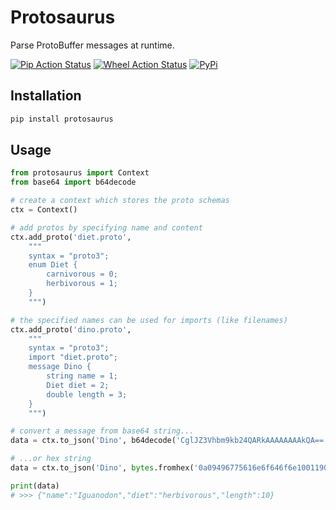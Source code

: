 # Protosaurus

Parse ProtoBuffer messages at runtime.

[![Pip Action Status][actions-pip-badge]][actions-pip-link]
[![Wheel Action Status][actions-wheels-badge]][actions-wheels-link]
[![PyPi][pypi-badge]][pypi-link]


[actions-pip-link]:        https://github.com/oberbichler/protosaurus/actions?query=workflow%3APip
[actions-pip-badge]:       https://github.com/oberbichler/protosaurus/workflows/Pip/badge.svg
[actions-wheels-link]:     https://github.com/oberbichler/protosaurus/actions?query=workflow%3AWheels
[actions-wheels-badge]:    https://github.com/oberbichler/protosaurus/workflows/Wheels/badge.svg
[pypi-link]:               https://pypi.org/project/protosaurus/
[pypi-badge]:              https://img.shields.io/pypi/v/protosaurus

## Installation

```bash
pip install protosaurus
```

## Usage

```python
from protosaurus import Context
from base64 import b64decode

# create a context which stores the proto schemas
ctx = Context()

# add protos by specifying name and content
ctx.add_proto('diet.proto',
    """
    syntax = "proto3";
    enum Diet {
        carnivorous = 0;
        herbivorous = 1;
    }
    """)

# the specified names can be used for imports (like filenames)
ctx.add_proto('dino.proto',
    """
    syntax = "proto3";
    import "diet.proto";
    message Dino {
        string name = 1;
        Diet diet = 2;
        double length = 3;
    }
    """)

# convert a message from base64 string...
data = ctx.to_json('Dino', b64decode('CglJZ3Vhbm9kb24QARkAAAAAAAAkQA=='))

# ...or hex string
data = ctx.to_json('Dino', bytes.fromhex('0a09496775616e6f646f6e1001190000000000002440'))

print(data)
# >>> {"name":"Iguanodon","diet":"herbivorous","length":10}
```